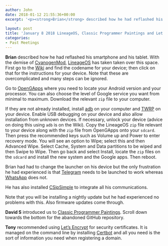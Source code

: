 ```yaml
---
author: John
date: 2018-01-12 21:55:36+00:00
excerpt: '<p><strong>Brian</strong> described how he had reflashed his smartphone and his tablet. With the demise of <a href="https://en.wikipedia.org/wiki/CyanogenMod" type="text/html">CyanogenMod</a>, <a href="https://www.lineageos.org/" type="text/html">LineageOS</a> has taken taken over this space. First go to the <a href="https://wiki.lineageos.org/" type="text/html">Wiki</a> and find the codename for your device; then click on that for the instructions for your device. Note that these are overcomplicated and many steps can be ignored.</p><p>Go to <a href="http://opengapps.org/" type="text/html">OpenGApps</a> where you need to locate your Android version and your processor. You can also choose the level of Google service you want from minimal to maximum. Download the relevant <code>zip</code> file to your computer.</p>
	'
layout: post
title: 'January 8 2018 LineageOS, Classic Programmer Paintings and Let’s Encrypt Meet'
categories:
- Past Meetings
---
```


<p><strong>Brian</strong> described how he had reflashed his smartphone and his tablet. With the demise of <a href="https://en.wikipedia.org/wiki/CyanogenMod" type="text/html">CyanogenMod</a>, <a href="https://www.lineageos.org/" type="text/html">LineageOS</a> has taken taken over this space. First go to the <a href="https://wiki.lineageos.org/" type="text/html">Wiki</a> and find the codename for your device; then click on that for the instructions for your device. Note that these are overcomplicated and many steps can be ignored.</p><p>Go to <a href="http://opengapps.org/" type="text/html">OpenGApps</a> where you need to locate your Android version and your processor. You can also choose the level of Google service you want from minimal to maximum. Download the relevant <code>zip</code> file to your computer.</p><p>If they are not already installed, install <a href="https://developer.android.com/studio/command-line/adb.html" type="text/html">adb</a> on your computer and <a href="https://twrp.me/Devices/" type="text/html">TWRP</a> on your device. Enable USB debugging on your device and also allow installation from unknown devices. If necessary, unlock your device (advice on doing this using <code>adb</code> is on the Wiki). Copy the LineageOS <code>zip</code> file relevant to your device along with the <code>zip</code> file from OpenGApps onto your <code>sdcard</code>. Then press the recommended keys such as Volume up and Power to enter recovery mode. You will see an option to Wipe; select this and then Advanced Wipe. Select Cache, System and Data partitions to be wiped and then Swipe to Wipe. Then go back and select Install, locate the <code>zip</code> files on the <code>sdcard</code> and install the new system and the Google apps. Then reboot.</p><p>Brian had had to change the launcher on his device but the only frustration he had experienced is that <a href="https://telegram.org/" type="text/html">Telegram</a> needs to be launched to work whereas <a href="https://www.whatsapp.com/" type="text/html">WhatsApp</a> does not.</p><p>He has also installed <a href="https://en.wikipedia.org/wiki/CSipSimple" type="text/html">CSipSimple</a> to integrate all his communications.</p><p>Note that you will be installing a nightly update but he had experienced no problems with this. Also firmware updates come through.</p><p><strong>David S</strong> introduced us to <a href="http://classicprogrammerpaintings.com/" type="text/html">Classic Programmer Paintings</a>. Scroll down towards the bottom for the abandoned GitHub repository.</p><p><strong>Tony</strong> recommended using <a href="https://letsencrypt.org/" type="text/html">Let’s Encrypt</a> for security certificates. It is managed on the command line by installing <a href="https://certbot.eff.org/" type="text/html">Certbot</a> and all you need is the sort of information you need when registering a domain.</p>
